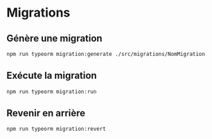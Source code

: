 # Migrations

## Génère une migration

```bash
npm run typeorm migration:generate ./src/migrations/NomMigration
```

## Exécute la migration

```bash
npm run typeorm migration:run
```

## Revenir en arrière

```bash
npm run typeorm migration:revert
```
